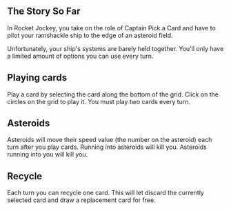 ## The Story So Far
In Rocket Jockey, you take on the role of Captain Pick a Card and have to pilot your ramshackle ship to the edge of an asteroid field.

Unfortunately, your ship's systems are barely held together. You'll only have a limited amount of options you can use every turn.

## Playing cards
Play a card by selecting the card along the bottom of the grid. Click on the circles on the grid to play it. You must play two cards every turn.

## Asteroids
Asteroids will move their speed value (the number on the asteroid) each turn after you play cards. Running into asteroids will kill you. Asteroids running into you will kill you.

## Recycle
Each turn you can recycle one card. This will let discard the currently selected card and draw a replacement card for free.